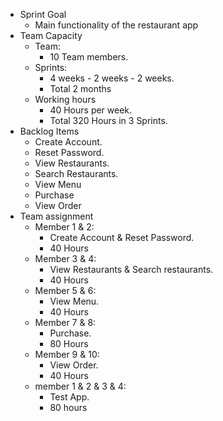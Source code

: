 - Sprint Goal
  - Main functionality of the restaurant app 
- Team Capacity
  - Team:
    - 10 Team members.
  - Sprints:
    - 4 weeks - 2 weeks - 2 weeks.
    - Total 2 months
  - Working hours
    - 40 Hours per week.
    - Total 320 Hours in 3 Sprints.
- Backlog Items
  - Create Account.
  - Reset Password.
  - View Restaurants.
  - Search Restaurants.
  - View Menu
  - Purchase
  - View Order
- Team assignment
  - Member 1 & 2:
    - Create Account & Reset Password.
    - 40 Hours
  - Member 3 & 4:
    - View Restaurants & Search restaurants.
    - 40 Hours
  - Member 5 & 6:
    - View Menu.
    - 40 Hours
  - Member 7 & 8:
    - Purchase.
    - 80 Hours
  - Member 9 & 10:
    - View Order.
    - 40 Hours
  - member 1 & 2 & 3 & 4:
    - Test App.
    - 80 hours